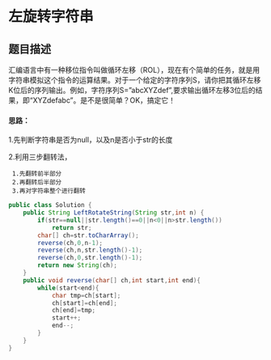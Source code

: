 # 左旋转字符串

## 题目描述

汇编语言中有一种移位指令叫做循环左移（ROL），现在有个简单的任务，就是用字符串模拟这个指令的运算结果。对于一个给定的字符序列S，请你把其循环左移K位后的序列输出。例如，字符序列S=”abcXYZdef”,要求输出循环左移3位后的结果，即“XYZdefabc”。是不是很简单？OK，搞定它！

#### 思路：

1.先判断字符串是否为null，以及n是否小于str的长度

2.利用三步翻转法，

```
 1.先翻转前半部分
 2.再翻转后半部分
 3.再对字符串整个进行翻转
```

```java
public class Solution {
    public String LeftRotateString(String str,int n) {
        if(str==null||str.length()==0||n<0||n>str.length())
            return str;
        char[] ch=str.toCharArray();
        reverse(ch,0,n-1);
        reverse(ch,n,str.length()-1);
        reverse(ch,0,str.length()-1);
        return new String(ch);
    }
    public void reverse(char[] ch,int start,int end){
        while(start<end){
            char tmp=ch[start];
            ch[start]=ch[end];
            ch[end]=tmp;
            start++;
            end--;
        }
    }
}
```